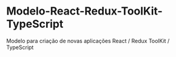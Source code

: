 # Modelo-React-Redux-ToolKit-TypeScript
Modelo para criação de novas aplicações React / Redux ToolKit / TypeScript
